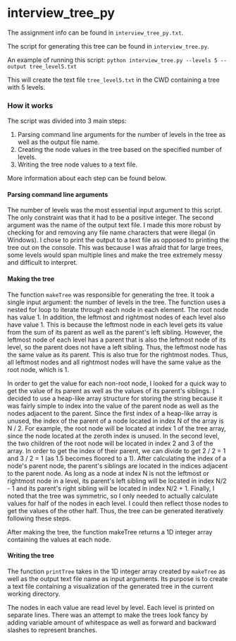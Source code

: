 interview_tree_py
=================
The assignment info can be found in `interview_tree_py.txt`.

The script for generating this tree can be found in `interview_tree.py`.

An example of running this script:
`python interview_tree.py --levels 5 --output tree_level5.txt`

This will create the text file `tree_level5.txt` in the CWD containing a tree with 5 levels.

### How it works
The script was divided into 3 main steps:
1. Parsing command line arguments for the number of levels in the tree as well as the output file name.
2. Creating the node values in the tree based on the specified number of levels.
3. Writing the tree node values to a text file.

More information about each step can be found below.

#### Parsing command line arguments
The number of levels was the most essential input argument to this script. The only constraint was that it had to be a positive integer. The second argument was the name of the output text file. I made this more robust by checking for and removing any file name characters that were illegal (in Windows). I chose to print the output to a text file as opposed to printing the tree out on the console. This was because I was afraid that for large trees, some levels would span multiple lines and make the tree extremely messy and difficult to interpret.

#### Making the tree
The function `makeTree` was responsible for generating the tree. It took a single input argument: the number of levels in the tree. The function uses a nested for loop to iterate through each node in each element. The root node has value 1. In addition, the leftmost and rightmost nodes of each level also have value 1. This is because the leftmost node in each level gets its value from the sum of its parent as well as the parent's left sibling. However, the leftmost node of each level has a parent that is also the leftmost node of its level, so the parent does not have a left sibling. Thus, the leftmost node has the same value as its parent. This is also true for the rightmost nodes. Thus, all leftmost nodes and all rightmost nodes will have the same value as the root node, which is 1. 

In order to get the value for each non-root node, I looked for a quick way to get the value of its parent as well as the values of its parent's siblings. I decided to use a heap-like array structure for storing the string because it was fairly simple to index into the value of the parent node as well as the nodes adjacent to the parent. Since the first index of a heap-like array is unused, the index of the parent of a node located in index N of the array is N / 2. For example, the root node will be located at index 1 of the tree array, since the node located at the zeroth index is unused. In the second level, the two children of the root node will be located in index 2 and 3 of the array. In order to get the index of their parent, we can divide to get 2 / 2 = 1 and 3 / 2 = 1 (as 1.5 becomes floored to a 1). After calculating the index of a node's parent node, the parent's siblings are located in the indices adjacent to the parent node. As long as a node at index N is not the leftmost or rightmost node in a level, its parent's left sibling will be located in index N/2 - 1 and its parent's right sibling will be located in index N/2 + 1. Finally, I noted that the tree was symmetric, so I only needed to actually calculate values for half of the nodes in each level. I could then reflect those nodes to get the values of the other half. Thus, the tree can be generated iteratively following these steps.

After making the tree, the function makeTree returns a 1D integer array containing the values at each node.

#### Writing the tree
The function `printTree` takes in the 1D integer array created by `makeTree` as well as the output text file name as input arguments. Its purpose is to create a text file containing a visualization of the generated tree in the current working directory.

The nodes in each value are read level by level. Each level is printed on separate lines. There was an attempt to make the trees look fancy by adding variable amount of whitespace as well as forward and backward slashes to represent branches.